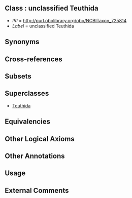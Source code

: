 
## Class : unclassified Teuthida

 * *IRI* = http://purl.obolibrary.org/obo/NCBITaxon_725814
 * *Label* = unclassified Teuthida

## Synonyms


## Cross-references


## Subsets


## Superclasses

 * [Teuthida](../../NCBITaxon/90/NCBITaxon_551290.md)

## Equivalencies


## Other Logical Axioms


## Other Annotations


## Usage


## External Comments

